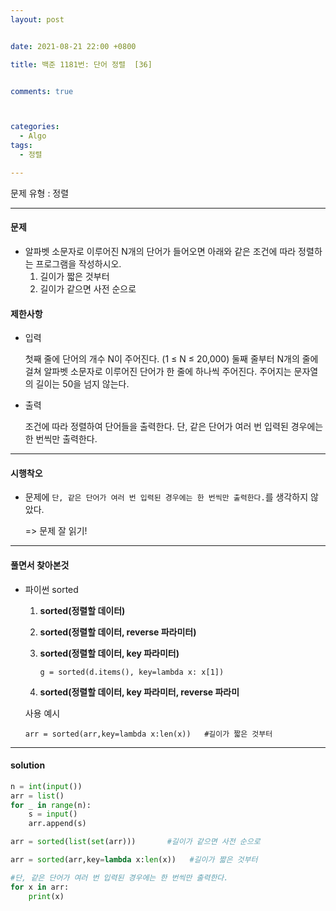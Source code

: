 ```yaml
---
layout: post


date: 2021-08-21 22:00 +0800

title: 백준 1181번: 단어 정렬  [36]


comments: true



categories: 
  - Algo
tags: 
  - 정렬

---
```




문제 유형 : 정렬

---

#### 문제

- 알파벳 소문자로 이루어진 N개의 단어가 들어오면 아래와 같은 조건에 따라 정렬하는 프로그램을 작성하시오.
  1. 길이가 짧은 것부터
  2. 길이가 같으면 사전 순으로



#### 제한사항

- 입력

  첫째 줄에 단어의 개수 N이 주어진다. (1 ≤ N ≤ 20,000) 둘째 줄부터 N개의 줄에 걸쳐 알파벳 소문자로 이루어진 단어가 한 줄에 하나씩 주어진다. 주어지는 문자열의 길이는 50을 넘지 않는다.

  

- 출력

  조건에 따라 정렬하여 단어들을 출력한다. 단, 같은 단어가 여러 번 입력된 경우에는 한 번씩만 출력한다.

---

#### 시행착오

- 문제에 `단, 같은 단어가 여러 번 입력된 경우에는 한 번씩만 출력한다.`를 생각하지 않았다.

  => 문제 잘 읽기!

---

#### 풀면서 찾아본것

- 파이썬 sorted

  1. **sorted(정렬할 데이터)**

  2. **sorted(정렬할 데이터, reverse 파라미터)**

  3. **sorted(정렬할 데이터, key 파라미터)**

     `g = sorted(d.items(), key=lambda x: x[1])`

  4. **sorted(정렬할 데이터, key 파라미터, reverse 파라미**

  사용 예시

  ```
  arr = sorted(arr,key=lambda x:len(x))   #길이가 짧은 것부터
  ```

  

---



#### solution

```python
n = int(input())
arr = list()
for _ in range(n):
    s = input()
    arr.append(s)

arr = sorted(list(set(arr)))       #길이가 같으면 사전 순으로

arr = sorted(arr,key=lambda x:len(x))   #길이가 짧은 것부터

#단, 같은 단어가 여러 번 입력된 경우에는 한 번씩만 출력한다.
for x in arr:
    print(x)
```



 